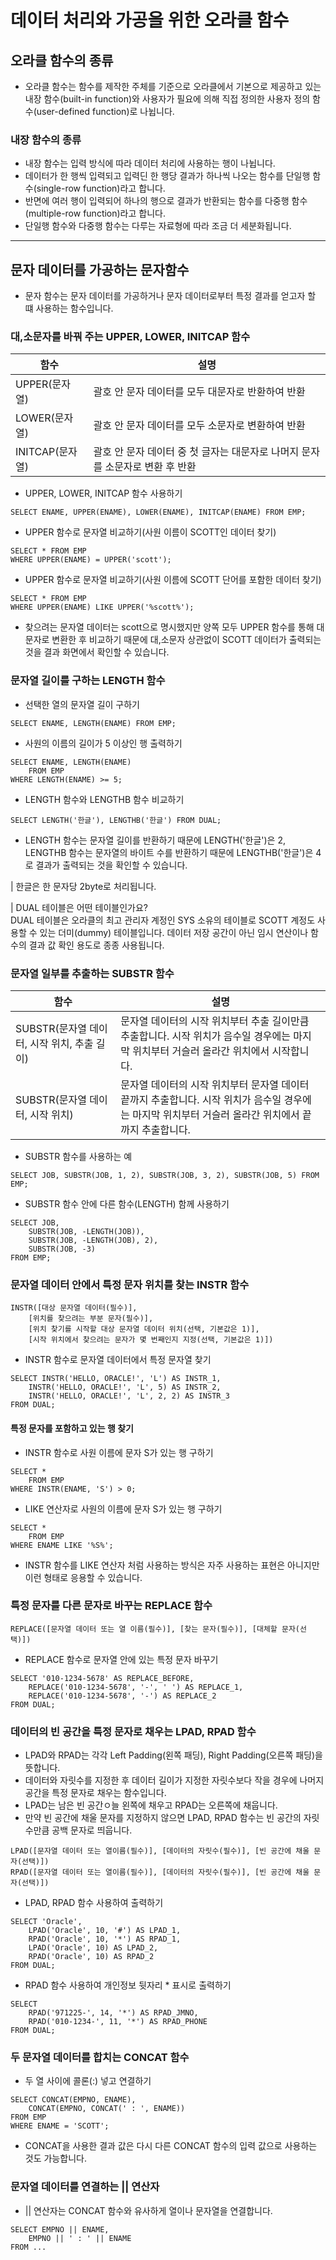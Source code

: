 # 데이터 처리와 가공을 위한 오라클 함수

## 오라클 함수의 종류
- 오라클 함수는 함수를 제작한 주체를 기준으로 오라클에서 기본으로 제공하고 있는 내장 함수(built-in function)와 사용자가 필요에 의해 직접 정의한 사용자 정의 함수(user-defined function)로 나뉩니다.

### 내장 함수의 종류
- 내장 함수는 입력 방식에 따라 데이터 처리에 사용하는 행이 나뉩니다. 
- 데이터가 한 행씩 입력되고 입력딘 한 행당 결과가 하나씩 나오는 함수를 단일행 함수(single-row function)라고 합니다.
- 반면에 여러 행이 입력되어 하나의 행으로 결과가 반환되는 함수를 다중행 함수(multiple-row function)라고 합니다.
- 단일행 함수와 다중행 함수는 다루는 자료형에 따라 조금 더 세분화됩니다.

* * * 
## 문자 데이터를 가공하는 문자함수
- 문자 함수는 문자 데이터를 가공하거나 문자 데이터로부터 특정 결과를 얻고자 할 떄 사용하는 함수입니다. 

### 대,소문자를 바꿔 주는 UPPER, LOWER, INITCAP 함수

|함수|설명|
|----|-----|
|UPPER(문자열)|괄호 안 문자 데이터를 모두 대문자로 반환하여 반환|
|LOWER(문자열)|괄호 안 문자 데이터를 모두 소문자로 변환하여 반환|
|INITCAP(문자열)|괄호 안 문자 데이터 중 첫 글자는 대문자로 나머지 문자를 소문자로 변환 후 반환|

- UPPER, LOWER, INITCAP 함수 사용하기

```
SELECT ENAME, UPPER(ENAME), LOWER(ENAME), INITCAP(ENAME) FROM EMP;
```

- UPPER 함수로 문자열 비교하기(사원 이름이 SCOTT인 데이터 찾기)

```
SELECT * FROM EMP 
WHERE UPPER(ENAME) = UPPER('scott');
```

- UPPER 함수로 문자열 비교하기(사원 이름에 SCOTT 단어를 포함한 데이터 찾기)

```
SELECT * FROM EMP
WHERE UPPER(ENAME) LIKE UPPER('%scott%');
```

- 찾으려는 문자열 데이터는 scott으로 명시했지만 양쪽 모두 UPPER 함수를 통해 대문자로 변환한 후 비교하기 때문에 대,소문자 상관없이 SCOTT 데이터가 출력되는 것을 결과 화면에서 확인할 수 있습니다.

### 문자열 길이를 구하는 LENGTH 함수

- 선택한 열의 문자열 길이 구하기

```
SELECT ENAME, LENGTH(ENAME) FROM EMP;
```

- 사원의 이름의 길이가 5 이상인 행 출력하기

```
SELECT ENAME, LENGTH(ENAME) 
	FROM EMP 
WHERE LENGTH(ENAME) >= 5;
```

- LENGTH 함수와 LENGTHB 함수 비교하기

```
SELECT LENGTH('한글'), LENGTHB('한글') FROM DUAL;
```

- LENGTH 함수는 문자열 길이를 반환하기 때문에 LENGTH('한글')은 2, LENGTHB 함수는 문자열의 바이트 수를 반환하기 때문에 LENGTHB('한글')은 4로 결과가 출력되는 것을 확인할 수 있습니다.

| 한글은 한 문자당 2byte로 처리됩니다.

| DUAL 테이블은 어떤 테이블인가요?<br>DUAL 테이블은 오라클의 최고 관리자 계정인 SYS 소유의 테이블로 SCOTT 계정도 사용할 수 있는 더미(dummy) 테이블입니다. 데이터 저장 공간이 아닌 임시 연산이나 함수의 결과 값 확인 용도로 종종 사용됩니다.

### 문자열 일부를 추출하는 SUBSTR 함수

|함수|설명|
|----|------|
|SUBSTR(문자열 데이터, 시작 위치, 추출 길이)|문자열 데이터의 시작 위치부터 추출 길이만큼 추출합니다. 시작 위치가 음수일 경우에는 마지막 위치부터 거슬러 올라간 위치에서 시작합니다.|
|SUBSTR(문자열 데이터, 시작 위치)|문자열 데이터의 시작 위치부터 문자열 데이터 끝까지 추출합니다. 시작 위치가 음수일 경우에는 마지막 위치부터 거슬러 올라간 위치에서 끝까지 추출합니다.|


- SUBSTR 함수를 사용하는 예

```
SELECT JOB, SUBSTR(JOB, 1, 2), SUBSTR(JOB, 3, 2), SUBSTR(JOB, 5) FROM EMP;
```

- SUBSTR 함수 안에 다른 함수(LENGTH) 함께 사용하기

```
SELECT JOB,
	SUBSTR(JOB, -LENGTH(JOB)), 
	SUBSTR(JOB, -LENGTH(JOB), 2),
	SUBSTR(JOB, -3)
FROM EMP;
```

### 문자열 데이터 안에서 특정 문자 위치를 찾는 INSTR 함수

```
INSTR([대상 문자열 데이터(필수)],
	[위치를 찾으려는 부분 문자(필수)],
	[위치 찾기를 시작할 대상 문자열 데이터 위치(선택, 기본값은 1)],
	[시작 위치에서 찾으려는 문자가 몇 번째인지 지정(선택, 기본값은 1)])
```


- INSTR 함수로 문자열 데이터에서 특정 문자열 찾기

```
SELECT INSTR('HELLO, ORACLE!', 'L') AS INSTR_1,
	INSTR('HELLO, ORACLE!', 'L', 5) AS INSTR_2,
	INSTR('HELLO, ORACLE!', 'L', 2, 2) AS INSTR_3
FROM DUAL;
```


#### 특정 문자를 포함하고 있는 행 찾기

- INSTR 함수로 사원 이름에 문자 S가 있는 행 구하기

```
SELECT * 
	FROM EMP
WHERE INSTR(ENAME, 'S') > 0;
```

- LIKE 연산자로 사원의 이름에 문자 S가 있는 행 구하기

```
SELECT * 
	FROM EMP
WHERE ENAME LIKE '%S%';
```

- INSTR 함수를 LIKE 연산자 처럼 사용하는 방식은 자주 사용하는 표현은 아니지만 이런 형태로 응용할 수 있습니다.

### 특정 문자를 다른 문자로 바꾸는 REPLACE 함수

```
REPLACE([문자열 데이터 또는 열 이름(필수)], [찾는 문자(필수)], [대체할 문자(선택)]) 
```

- REPLACE 함수로 문자열 안에 있는 특정 문자 바꾸기

```
SELECT '010-1234-5678' AS REPLACE_BEFORE,
	REPLACE('010-1234-5678', '-', ' ') AS REPLACE_1,
	REPLACE('010-1234-5678', '-') AS REPLACE_2
FROM DUAL;
```

### 데이터의 빈 공간을 특정 문자로 채우는 LPAD, RPAD 함수

- LPAD와 RPAD는 각각 Left Padding(왼쪽 패딩), Right Padding(오른쪽 패딩)을 뜻합니다.
- 데이터와 자릿수를 지정한 후 데이터 길이가 지정한 자릿수보다 작을 경우에 나머지 공간을 특정 문자로 채우는 함수입니다.
- LPAD는 남은 빈 공간ㅇ늘 왼쪽에 채우고 RPAD는 오른쪽에 채웁니다. 
- 만약 빈 공간에 채울 문자를 지정하지 않으면 LPAD, RPAD 함수는 빈 공간의 자릿수만큼 공백 문자로 띄웁니다.

```
LPAD([문자열 데이터 또는 열이름(필수)], [데이터의 자릿수(필수)], [빈 공간에 채울 문자(선택)])
RPAD([문자열 데이터 또는 열이름(필수)], [데이터의 자릿수(필수)], [빈 공간에 채울 문자(선택)])
```

- LPAD, RPAD 함수 사용하여 출력하기

```
SELECT 'Oracle', 
	LPAD('Oracle', 10, '#') AS LPAD_1,
	RPAD('Oracle', 10, '*') AS RPAD_1,
	LPAD('Oracle', 10) AS LPAD_2,
	RPAD('Oracle', 10) AS RPAD_2
FROM DUAL;
```

- RPAD 함수 사용하여 개인정보 뒷자리 \* 표시로 출력하기

```
SELECT 
	RPAD('971225-', 14, '*') AS RPAD_JMNO,
	RPAD('010-1234-', 11, '*') AS RPAD_PHONE
FROM DUAL;
```

### 두 문자열 데이터를 합치는 CONCAT 함수

- 두 열 사이에 콜론(:) 넣고 연결하기

```
SELECT CONCAT(EMPNO, ENAME), 
	CONCAT(EMPNO, CONCAT(' : ', ENAME)) 
FROM EMP
WHERE ENAME = 'SCOTT';
```

- CONCAT을 사용한 결과 값은 다시 다른 CONCAT 함수의 입력 값으로 사용하는 것도 가능합니다.

### 문자열 데이터를 연결하는 || 연산자

- \|\| 연산자는 CONCAT 함수와 유사하게 열이나 문자열을 연결합니다. 

```
SELECT EMPNO || ENAME, 
	EMPNO || ' : ' || ENAME 
FROM ...
```